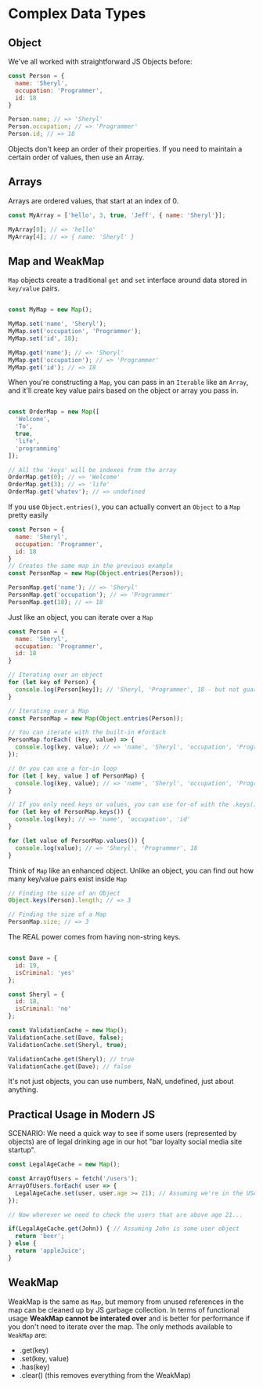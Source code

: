 Complex Data Types
==================

## Object

We've all worked with straightforward JS Objects before:

```js
const Person = {
  name: 'Sheryl',
  occupation: 'Programmer',
  id: 18
}

Person.name; // => 'Sheryl'
Person.occupation; // => 'Programmer'
Person.id; // => 18
```

Objects don't keep an order of their properties. If you need to maintain a certain order of values, then use an Array.

## Arrays

Arrays are ordered values, that start at an index of 0.

```js
const MyArray = ['hello', 3, true, 'Jeff', { name: 'Sheryl'}];

MyArray[0]; // => 'hello'
MyArray[4]; // => { name: 'Sheryl' }
```

## Map and WeakMap

`Map` objects create a traditional `get` and `set` interface around data stored in `key/value` pairs.

```js

const MyMap = new Map();

MyMap.set('name', 'Sheryl');
MyMap.set('occupation', 'Programmer');
MyMap.set('id', 18);

MyMap.get('name'); // => 'Sheryl'
MyMap.get('occupation'); // => 'Programmer'
MyMap.get('id'); // => 18

```

When you're constructing a `Map`, you can pass in an `Iterable` like an  `Array`, and it'll create key value pairs based on the object or array you pass in.

```js

const OrderMap = new Map([
  'Welcome',
  'To',
  true,
  'life',
  'programming'
]);

// All the 'keys' will be indexes from the array
OrderMap.get(0); // => 'Welcome'
OrderMap.get(3); // => 'life'
OrderMap.get('whatev'); // => undefined


```

If you use `Object.entries()`, you can actually convert an `Object` to a `Map` pretty easily

```js
const Person = {
  name: 'Sheryl',
  occupation: 'Programmer',
  id: 18
}
// Creates the same map in the previous example
const PersonMap = new Map(Object.entries(Person));

PersonMap.get('name'); // => 'Sheryl'
PersonMap.get('occupation'); // => 'Programmer'
PersonMap.get(18); // => 18
```

Just like an object, you can iterate over a `Map`

```js
const Person = {
  name: 'Sheryl',
  occupation: 'Programmer',
  id: 18
}

// Iterating over an object
for (let key of Person) {
  console.log(Person[key]); // 'Sheryl, 'Programmer', 18 - but not guaranteed in that order!
}

// Iterating over a Map
const PersonMap = new Map(Object.entries(Person));

// You can iterate with the built-in #forEach
PersonMap.forEach( (key, value) => {
  console.log(key, value); // => 'name', 'Sheryl', 'occupation', 'Programmer', 'id', 18
});

// Or you can use a for-in loop
for (let [ key, value ] of PersonMap) {
  console.log(key, value); // => 'name', 'Sheryl', 'occupation', 'Programmer', 'id', 18
}

// If you only need keys or values, you can use for-of with the .keys() or .values() methods
for (let key of PersonMap.keys()) {
  console.log(key); // => 'name', 'occupation', 'id'
}

for (let value of PersonMap.values()) {
  console.log(value); // => 'Sheryl', 'Programmer', 18
}
```

Think of `Map` like an enhanced object. Unlike an object, you can find out how many key/value pairs exist inside `Map`

```js
// Finding the size of an Object
Object.keys(Person).length; // => 3

// Finding the size of a Map
PersonMap.size; // => 3
```

The REAL power comes from having non-string keys.

```js

const Dave = {
  id: 19,
  isCriminal: 'yes'
};

const Sheryl = {
  id: 18,
  isCriminal: 'no'
};

const ValidationCache = new Map();
ValidationCache.set(Dave, false);
ValidationCache.set(Sheryl, true);

ValidationCache.get(Sheryl); // true
ValidationCache.get(Dave); // false
```

It's not just objects, you can use numbers, NaN, undefined, just about anything.

## Practical Usage in Modern JS

SCENARIO:
We need a quick way to see if some users (represented by objects) are of legal drinking age in our hot "bar loyalty social media site startup".

```js
const LegalAgeCache = new Map();

const ArrayOfUsers = fetch('/users');
ArrayOfUsers.forEach( user => {
  LegalAgeCache.set(user, user.age >= 21); // Assuming we're in the USA. Sorry international students :(
});

// Now wherever we need to check the users that are above age 21...

if(LegalAgeCache.get(John)) { // Assuming John is some user object
  return 'beer';
} else {
  return 'appleJuice';
}
```

## WeakMap

WeakMap is the same as `Map`, but memory from unused references in the map can be cleaned up by JS garbage collection.
In terms of functional usage **WeakMap cannot be interated over** and is better for performance if you don't need to iterate over the map. The only methods available to `WeakMap` are:

* .get(key)
* .set(key, value)
* .has(key)
* .clear() (this removes everything from the WeakMap)


